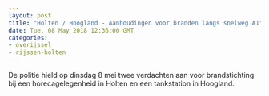 ```yaml
---
layout: post
title: "Holten / Hoogland - Aanhoudingen voor branden langs snelweg A1"
date: Tue, 08 May 2018 12:36:00 GMT
categories: 
- overijssel 
- rijssen-holten 
---
```


De politie hield op dinsdag 8 mei twee verdachten aan voor brandstichting bij een horecagelegenheid in Holten en een tankstation in Hoogland.
